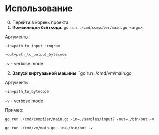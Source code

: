 # Использование
0. Перейти в корень проекта
1. **Компиляция байткода:** `go run ./cmd/compiler/main.go <args>`.

Аргументы:

`-in=path_to_input_program`

`-out=path_to_output_bytecode`

`-v` - verbose mode

2. **Запуск виртуальной машины**: `go run ./cmd/vm/main.go <args>

Аргументы:

`-in=path_to_bytecode`

`-v` - verbose mode

Пример: 

`go run ./cmd/compiler/main.go -in=./samples/input7 -out=./bin/out -v`

`go run ./cmd/vm/main.go -in=./bin/out -v`
